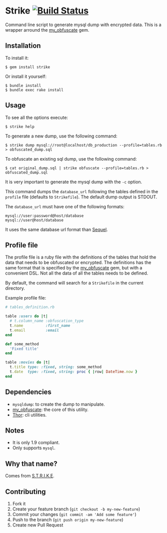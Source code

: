 # Strike [![Build Status](https://secure.travis-ci.org/wuakitv/strike.png)](http://travis-ci.org/wuakitv/strike)

Command line script to generate mysql dump with encrypted data.
This is a wrapper arround the [my_obfuscate][my_obfuscate] gem.

## Installation

To install it:

    $ gem install strike

Or install it yourself:

    $ bundle install
    $ bundle exec rake install

## Usage

To see all the options execute:

    $ strike help

To generate a new dump, use the following command:

    $ strike dump mysql://root@localhost/db_production --profile=tables.rb > obfuscated_dump.sql

To obfuscate an existing sql dump, use the following command:

    $ cat original_dump.sql | strike obfuscate --profile=tables.rb > obfuscated_dump.sql

It is very important to generate the mysql dump with the `-c` option.

This command dumps the `database_url` following the tables defined in the `profile`
file (defaults to `Strikefile`). The default dump output is STDOUT.

The `database_url` must have one of the following formats:

    mysql://user:password@host/database
    mysql://user@host/database

It uses the same database url format than [Sequel][sequel].

## Profile file

The profile file is a ruby file with the definitions of the tables that hold
the data that needs to be obfuscated or encrypted. The definitions has
the same format that is specified by the [my_obfuscate][my_obfuscate] gem,
but with a convenient DSL. Not all the data of all the tables needs
to be defined.

By default, the command will search for a `Strikefile` in the current directory.

Example profile file:

```ruby
# tables_definition.rb

table :users do |t|
  # t.column_name :obfuscation_type
  t.name          :first_name
  t.email         :email
end

def some_method
  'Fixed title'
end

table :movies do |t|
  t.title type: :fixed, string: some_method
  t.date  type: :fixed, string: proc { |row| DateTime.now }
end
```

## Dependencies

* `mysqldump`: to create the dump to manipulate.
* [my_obfuscate][my_obfuscate]: the core of this utility.
* [Thor][thor]: cli utilities.

## Notes

* It is only 1.9 compliant.
* Only supports `mysql`.

## Why that name?

Comes from [S.T.R.I.K.E][strike].

## Contributing

1. Fork it
2. Create your feature branch (`git checkout -b my-new-feature`)
3. Commit your changes (`git commit -am 'Add some feature'`)
4. Push to the branch (`git push origin my-new-feature`)
5. Create new Pull Request

[my_obfuscate]: https://github.com/mavenlink/my_obfuscate
[sequel]: http://sequel.rubyforge.org/
[thor]: https://github.com/wycats/thor
[strike]: http://en.wikipedia.org/wiki/S.T.R.I.K.E
